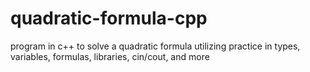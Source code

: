 # quadratic-formula-cpp
program in c++ to solve a quadratic formula utilizing practice in types, variables, formulas, libraries, cin/cout, and more
